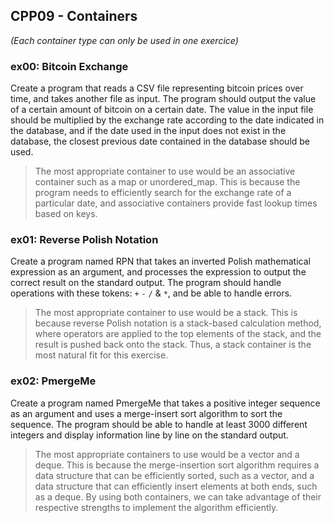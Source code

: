 ## CPP09 - Containers

*(Each container type can only be used in one exercice)*

### ex00: Bitcoin Exchange
Create a program that reads a CSV file representing bitcoin prices over time, and takes another file as input. The program should output the value of a certain amount of bitcoin on a certain date. The value in the input file should be multiplied by the exchange rate according to the date indicated in the database, and if the date used in the input does not exist in the database, the closest previous date contained in the database should be used.
> The most appropriate container to use would be an associative container such as a map or unordered_map. This is because the program needs to efficiently search for the exchange rate of a particular date, and associative containers provide fast lookup times based on keys.

### ex01: Reverse Polish Notation
Create a program named RPN that takes an inverted Polish mathematical expression as an argument, and processes the expression to output the correct result on the standard output. The program should handle operations with these tokens: `+` `-` `/` & `*`, and be able to handle errors.
> The most appropriate container to use would be a stack. This is because reverse Polish notation is a stack-based calculation method, where operators are applied to the top elements of the stack, and the result is pushed back onto the stack. Thus, a stack container is the most natural fit for this exercise.

### ex02: PmergeMe
Create a program named PmergeMe that takes a positive integer sequence as an argument and uses a merge-insert sort algorithm to sort the sequence. The program should be able to handle at least 3000 different integers and display information line by line on the standard output.
> The most appropriate containers to use would be a vector and a deque. This is because the merge-insertion sort algorithm requires a data structure that can be efficiently sorted, such as a vector, and a data structure that can efficiently insert elements at both ends, such as a deque. By using both containers, we can take advantage of their respective strengths to implement the algorithm efficiently.
